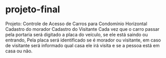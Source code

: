 # projeto-final

Projeto: Controle de Acesso de Carros para Condomínio Horizontal 
Cadastro do morador 
Cadastro do Visitante
Cada vez que o carro passar pela portaria   será digitado a placa do veículo, se ele está saindo ou entrando, 
Pela placa será identificado se é morador ou visitante, em caso de visitante será informado qual casa ele irá visita e se a pessoa está em casa ou não.
